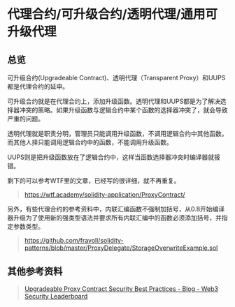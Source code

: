 # 代理合约/可升级合约/透明代理/通用可升级代理

## 总览

可升级合约(Upgradeable Contract)、透明代理（Transparent Proxy）和UUPS都是代理合约的延申。

可升级合约就是在代理合约上，添加升级函数。透明代理和UUPS都是为了解决选择器冲突的策略。如果升级函数与逻辑合约中某个函数的选择器冲突了，就会导致严重的问题。

透明代理就是职责分明，管理员只能调用升级函数，不调用逻辑合约中其他函数。而其他人择只能调用逻辑合约中的函数，不能调用升级函数。

UUPS则是把升级函数放在了逻辑合约中，这样当函数选择器冲突时编译器就报错。

剩下的可以参考WTF里的文章，已经写的很详细，就不再重复。

> https://wtf.academy/solidity-application/ProxyContract/

另外，有些代理合约的参考资料中，内联汇编函数不强制加括号，从0.8开始编译器升级为了使用新的强类型语法并要求所有内联汇编中的函数必须添加括号，并指定参数类型。

> https://github.com/fravoll/solidity-patterns/blob/master/ProxyDelegate/StorageOverwriteExample.sol

## 其他参考资料

> [Upgradeable Proxy Contract Security Best Practices - Blog - Web3 Security Leaderboard](https://www.certik.com/resources/blog/FnfYrOCsy3MG9s9gixfbJ-upgradeable-proxy-contract-security-best-practices)
